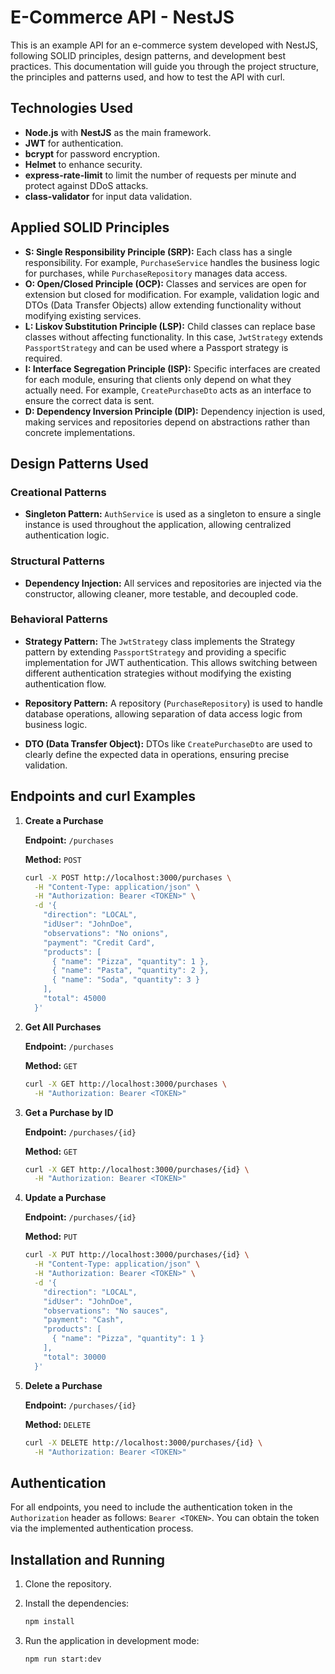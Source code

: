 # E-Commerce API - NestJS

This is an example API for an e-commerce system developed with NestJS, following SOLID principles, design patterns, and development best practices. This documentation will guide you through the project structure, the principles and patterns used, and how to test the API with curl.

## Technologies Used

- **Node.js** with **NestJS** as the main framework.
- **JWT** for authentication.
- **bcrypt** for password encryption.
- **Helmet** to enhance security.
- **express-rate-limit** to limit the number of requests per minute and protect against DDoS attacks.
- **class-validator** for input data validation.

## Applied SOLID Principles

- **S: Single Responsibility Principle (SRP):** Each class has a single responsibility. For example, `PurchaseService` handles the business logic for purchases, while `PurchaseRepository` manages data access.
- **O: Open/Closed Principle (OCP):** Classes and services are open for extension but closed for modification. For example, validation logic and DTOs (Data Transfer Objects) allow extending functionality without modifying existing services.
- **L: Liskov Substitution Principle (LSP):** Child classes can replace base classes without affecting functionality. In this case, `JwtStrategy` extends `PassportStrategy` and can be used where a Passport strategy is required.
- **I: Interface Segregation Principle (ISP):** Specific interfaces are created for each module, ensuring that clients only depend on what they actually need. For example, `CreatePurchaseDto` acts as an interface to ensure the correct data is sent.
- **D: Dependency Inversion Principle (DIP):** Dependency injection is used, making services and repositories depend on abstractions rather than concrete implementations.

## Design Patterns Used

### Creational Patterns

- **Singleton Pattern:** `AuthService` is used as a singleton to ensure a single instance is used throughout the application, allowing centralized authentication logic.

### Structural Patterns

- **Dependency Injection:** All services and repositories are injected via the constructor, allowing cleaner, more testable, and decoupled code.

### Behavioral Patterns

- **Strategy Pattern:** The `JwtStrategy` class implements the Strategy pattern by extending `PassportStrategy` and providing a specific implementation for JWT authentication. This allows switching between different authentication strategies without modifying the existing authentication flow.

- **Repository Pattern:** A repository (`PurchaseRepository`) is used to handle database operations, allowing separation of data access logic from business logic.
- **DTO (Data Transfer Object):** DTOs like `CreatePurchaseDto` are used to clearly define the expected data in operations, ensuring precise validation.

## Endpoints and curl Examples

1. **Create a Purchase**

   **Endpoint:** `/purchases`

   **Method:** `POST`

   ```bash
   curl -X POST http://localhost:3000/purchases \
     -H "Content-Type: application/json" \
     -H "Authorization: Bearer <TOKEN>" \
     -d '{
       "direction": "LOCAL",
       "idUser": "JohnDoe",
       "observations": "No onions",
       "payment": "Credit Card",
       "products": [
         { "name": "Pizza", "quantity": 1 },
         { "name": "Pasta", "quantity": 2 },
         { "name": "Soda", "quantity": 3 }
       ],
       "total": 45000
     }'
   ```

2. **Get All Purchases**

   **Endpoint:** `/purchases`

   **Method:** `GET`

   ```bash
   curl -X GET http://localhost:3000/purchases \
     -H "Authorization: Bearer <TOKEN>"
   ```

3. **Get a Purchase by ID**

   **Endpoint:** `/purchases/{id}`

   **Method:** `GET`

   ```bash
   curl -X GET http://localhost:3000/purchases/{id} \
     -H "Authorization: Bearer <TOKEN>"
   ```

4. **Update a Purchase**

   **Endpoint:** `/purchases/{id}`

   **Method:** `PUT`

   ```bash
   curl -X PUT http://localhost:3000/purchases/{id} \
     -H "Content-Type: application/json" \
     -H "Authorization: Bearer <TOKEN>" \
     -d '{
       "direction": "LOCAL",
       "idUser": "JohnDoe",
       "observations": "No sauces",
       "payment": "Cash",
       "products": [
         { "name": "Pizza", "quantity": 1 }
       ],
       "total": 30000
     }'
   ```

5. **Delete a Purchase**

   **Endpoint:** `/purchases/{id}`

   **Method:** `DELETE`

   ```bash
   curl -X DELETE http://localhost:3000/purchases/{id} \
     -H "Authorization: Bearer <TOKEN>"
   ```

## Authentication

For all endpoints, you need to include the authentication token in the `Authorization` header as follows: `Bearer <TOKEN>`. You can obtain the token via the implemented authentication process.

## Installation and Running

1. Clone the repository.

2. Install the dependencies:

   ```bash
   npm install
   ```

3. Run the application in development mode:

   ```bash
   npm run start:dev
   ```

